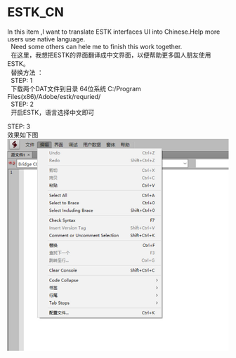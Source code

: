# ESTK_CN
In this item ,I want to translate ESTK interfaces UI into Chinese.Help more users use native language.
<br> 
Need some others can hele me to finish this work together.
<br> 
在这里，我想把ESTK的界面翻译成中文界面，以便帮助更多国人朋友使用ESTK。
<br> 
替换方法 ：
<br> 
STEP: 1
<br> 
下载两个DAT文件到目录 64位系统
C:/Program Files(x86)/Adobe/estk/requried/
<br> 
STEP: 2
<br> 
开启ESTK，语言选择中文即可

STEP: 3
<br>
效果如下图
<img src="1.jpg">